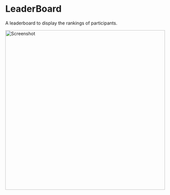 # LeaderBoard
A leaderboard to display the rankings of participants.
<p>
<img src="https://raw.githubusercontent.com/rubenshibu/leaderboard-1/master/ss1.png" width="500" alt="Screenshot">
</p>
